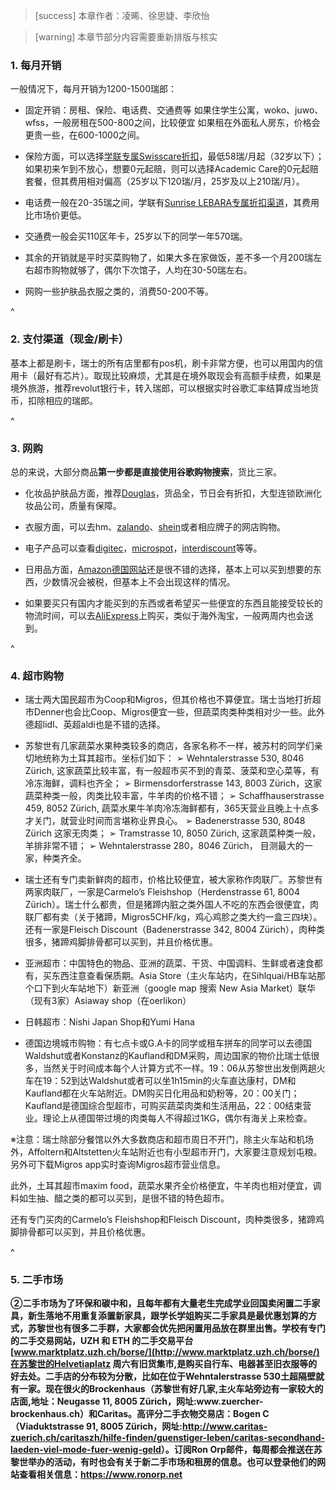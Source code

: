 > [success] 本章作者：凌晞、徐思婕、李欣怡

> [warning] 本章节部分内容需要重新排版与核实

### **1. 每月开销**

一般情况下，每月开销为1200-1500瑞郎：

- 固定开销：房租、保险、电话费、交通费等
如果住学生公寓，woko、juwo、wfss，一般房租在500-800之间，比较便宜
如果租在外面私人房东，价格会更贵一些，在600-1000之间。

- 保险方面，可以选择[学联专属Swisscare折扣](https://forum.acssz.org/d/51-swisscarebao-xian-guideline-da-yi-he-xue-lian-zhe-kou)，最低58瑞/月起（32岁以下）；如果初来乍到不放心，想要0元起赔，则可以选择Academic Care的0元起赔套餐，但其费用相对偏高（25岁以下120瑞/月，25岁及以上210瑞/月）。

- 电话费一般在20-35瑞之间，学联有[Sunrise LEBARA专属折扣渠道](22prepaid电话卡.md)，其费用比市场价更低。

- 交通费一般会买110区年卡，25岁以下的同学一年570瑞。

- 其余的开销就是平时买菜购物了，如果大多在家做饭，差不多一个月200瑞左右超市购物就够了，偶尔下次馆子，人均在30-50瑞左右。

- 网购一些护肤品衣服之类的，消费50-200不等。

^

### **2. 支付渠道（现金/刷卡）**

基本上都是刷卡，瑞士的所有店里都有pos机，刷卡非常方便，也可以用国内的信用卡（最好有芯片）。取现比较麻烦，尤其是在境外取现会有高额手续费，如果是境外旅游，推荐revolut银行卡，转入瑞郎，可以根据实时谷歌汇率结算成当地货币，扣除相应的瑞郎。

^

### **3. 网购**

总的来说，大部分商品**第一步都是直接使用谷歌购物搜索**，货比三家。

- 化妆品护肤品方面，推荐[Douglas](<https://www.douglas.ch/de>)，货品全，节日会有折扣，大型连锁欧洲化妆品公司，质量有保障。

- 衣服方面，可以去hm、[zalando](<https://www.zalando.ch/damen-home/>)、[shein](<https://ch.shein.com/>)或者相应牌子的网店购物。

- 电子产品可以查看[digitec](<https://www.digitec.ch/en>)，[microspot](<https://www.microspot.ch/de>)，[interdiscount](<https://www.interdiscount.ch/de>)等等。

- 日用品方面，[Amazon德国网站](<https://www.amazon.de/>)还是很不错的选择，基本上可以买到想要的东西，少数情况会被税，但基本上不会出现这样的情况。

- 如果要买只有国内才能买到的东西或者希望买一些便宜的东西且能接受较长的物流时间，可以去[AliExpress](<https://de.aliexpress.com/?gatewayAdapt=glo2deu>)上购买，类似于海外淘宝，一般两周内也会送到。

^

### **4. 超市购物**

- 瑞士两大国民超市为Coop和Migros，但其价格也不算便宜。瑞士当地打折超市Denner也会比Coop、Migros便宜一些，但蔬菜肉类种类相对少一些。此外德超lidl、英超aldi也是不错的选择。

- 苏黎世有几家蔬菜水果种类较多的商店，各家名称不一样，被苏村的同学们亲切地统称为土耳其超市。坐标们如下：
➢ Wehntalerstrasse 530, 8046 Zürich, 这家蔬菜比较丰富，有一般超市买不到的青菜、菠菜和空心菜等，有冷冻海鲜，调料也齐全；
➢ Birmensdorferstrasse 143, 8003 Zürich，这家蔬菜种类一般，肉类比较丰富，牛羊肉的价格不错；
➢ Schaffhauserstrasse 459, 8052 Zürich, 蔬菜水果牛羊肉冷冻海鲜都有，365天营业且晚上十点多才关门，就营业时间而言堪称业界良心。
➢ Badenerstrasse 530, 8048 Zürich 这家无肉类；
➢ Tramstrasse 10, 8050 Zürich, 这家蔬菜种类一般，羊排非常不错；
➢ Wehntalerstrasse 280，8046 Zürich， 目测最大的一家，种类齐全。

- 瑞士还有专门卖新鲜肉的超市，价格比较便宜，被大家称作肉联厂。苏黎世有两家肉联厂，一家是Carmelo’s Fleishshop（Herdenstrasse 61, 8004 Zürich）。瑞士什么都贵，但是猪蹄内脏之类外国人不吃的东西会很便宜，肉联厂都有卖（关于猪蹄，Migros5CHF/kg，鸡心鸡胗之类大约一盒三四块）。还有一家是Fleisch Discount（Badenerstrasse 342, 8004 Zürich），肉种类很多，猪蹄鸡脚排骨都可以买到，并且价格优惠。

- 亚洲超市：中国特色的物品、亚洲的蔬菜、干货、中国调料、生鲜或者速食都有，买东西注意查看保质期。Asia Store（主火车站内，在Sihlquai/HB车站那个口下到火车站地下）新亚洲（google map 搜索 New Asia Market）联华（现有3家）Asiaway shop（在oerlikon）

- 日韩超市：Nishi Japan Shop和Yumi Hana

- 德国边境城市购物：有七点卡或G.A卡的同学或租车拼车的同学可以去德国Waldshut或者Konstanz的Kaufland和DM采购，周边国家的物价比瑞士低很多，当然关于时间成本每个人计算方式不一样。19：06从苏黎世出发倒两趟火车在19：52到达Waldshut或者可以坐1h15min的火车直达康村，DM和Kaufland都在火车站附近。DM购买日化用品和奶粉等，20：00关门；Kaufland是德国综合型超市，可购买蔬菜肉类和生活用品，22：00结束营业。理论上从德国带过境的肉类每人不得超过1KG，偶尔有海关上来检查。

※注意：瑞士除部分餐馆以外大多数商店和超市周日不开门，除主火车站和机场外，Affoltern和Altstetten火车站附近也有小型超市开门，大家要注意规划屯粮。另外可下载Migros app实时查询Migros超市营业信息。

此外，土耳其超市maxim food，蔬菜水果齐全价格便宜，牛羊肉也相对便宜，调料如生抽、醋之类的都可以买到，是很不错的特色超市。

还有专门买肉的Carmelo’s Fleishshop和Fleisch Discount，肉种类很多，猪蹄鸡脚排骨都可以买到，并且价格优惠。

^

### **5. 二手市场**


**②二手市场为了环保和碳中和，且每年都有大量老生完成学业回国卖闲置二手家具，新生落地不用重复添置新家具，跟学长学姐购买二手家具是最优惠划算的方式，苏黎世也有很多二手群，大家都会优先把闲置用品放在群里出售。学校有专门的二手交易网站，UZH 和 ETH 的二手交易平台 [www.marktplatz.uzh.ch/borse/](http://www.marktplatz.uzh.ch/borse/)在苏黎世的Helvetiaplatz 周六有旧货集市,是购买自行车、电器甚至旧衣服等的好去处。二手店的分布较为分散，比如在位于Wehntalerstrasse 530土超隔壁就有一家。现在很火的Brockenhaus（苏黎世有好几家,主火车站旁边有一家较大的店面,地址：Neugasse 11, 8005 Zürich，网址:www\.zuercher-brockenhaus.ch）和Caritas。高评分二手衣物交易店：Bogen C（Viaduktstrasse 91, 8005 Zürich，网址:<http://www.caritas-zuerich.ch/caritaszh/hilfe-finden/guenstiger-leben/caritas-secondhand-laeden-viel-mode-fuer-wenig-geld>）。订阅Ron Orp邮件，每周都会推送在苏黎世举办的活动，有时也会有关于新二手市场和租房的信息。也可以登录他们的网站查看相关信息：<https://www.ronorp.net>**
